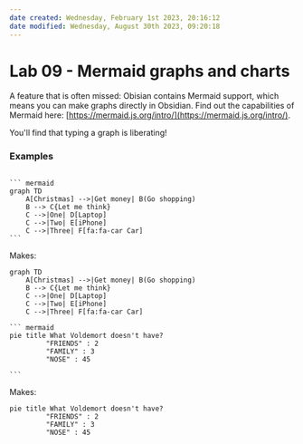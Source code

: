 ```yaml
---
date created: Wednesday, February 1st 2023, 20:16:12
date modified: Wednesday, August 30th 2023, 09:20:18
---
```


# Lab 09 - Mermaid graphs and charts

A feature that is often missed: Obisian contains Mermaid support, which means you can make graphs directly in Obsidian. Find out the capabilities of Mermaid here: [https://mermaid.js.org/intro/](https://mermaid.js.org/intro/).

You'll find that typing a graph is liberating!

### Examples

<pre><code>
``` mermaid
graph TD
    A[Christmas] -->|Get money| B(Go shopping)
    B --> C{Let me think}
    C -->|One| D[Laptop]
    C -->|Two| E[iPhone]
    C -->|Three| F[fa:fa-car Car]
```</pre></code>

Makes:

```mermaid
graph TD
    A[Christmas] -->|Get money| B(Go shopping)
    B --> C{Let me think}
    C -->|One| D[Laptop]
    C -->|Two| E[iPhone]
    C -->|Three| F[fa:fa-car Car]
```

<pre><code>``` mermaid
pie title What Voldemort doesn't have?
         "FRIENDS" : 2
         "FAMILY" : 3
         "NOSE" : 45

```</code></pre>

Makes:

```mermaid
pie title What Voldemort doesn't have?
         "FRIENDS" : 2
         "FAMILY" : 3
         "NOSE" : 45

```
